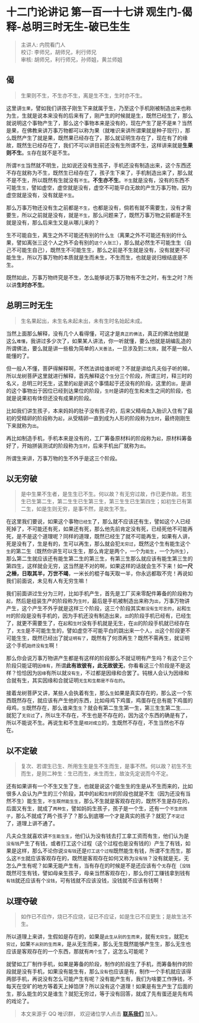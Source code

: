 # 十二门论讲记 第一百一十七讲 观生门-偈释-总明三时无生-破已生生

> 主讲人: 内院看门人 <br />
> 校订: 李师兄，胡师兄，利行师兄 <br />
> 审核: 胡师兄，利行师兄，孙师姐，黄兰师姐 <br />

## 偈

> 生果则不生，不生亦不生，离是生不生，生时亦不生。

这里讲`生果`，譬如我们讲孩子刚生下来就属于生，乃至这个手机刚被制造出来也称为生，生就是说本来没有的后来有了，刚产生的时候就是生，既然已经生了，那么就说明这个事物产生了，那么这个事物本来是没有的，现在产生了是不是`果`？当然是果，在佛教来讲万事万物都可以称为果（就唯识来讲所谓果就是种子现行），那么既然产生了就是果，既然果已经存在了，那么就证明生存在了，现在有了的缘故，既然生已经存在了，我们不可以讲目前还没有生所谓不生，这样讲来就是**生果则不生**。`生`存在就不是不生。

所谓`不生`当然就不明生，比如说还没有生孩子，手机还没有制造出来，这个东西还不存在就称为不生，既然生已经存在了，孩子生下来了，手机制造出来了，那么就不是不生，所以既然有生就没有`不生`。**不生亦不生**。`不生`就是没有，没有的东西不可能生`生`，譬如虚空，虚空就是没有，虚空不可能平白无故的产生万事万物，因为虚空就是没有，没有就是`不生`。

那么万事万物还没有生之前都是`不生`，也都是没有，倘若有就不需要生，没有才需要生，所以之前就是没有，就是`不生`，那么问题来了，既然万事万物之前都是不生就是没有，那么后来生又是从哪儿来的？

生不可能自生，离生之外不可能还有别的什么`生`（离果之外不可能还有别的什么果，譬如离张三这个人之外不会有别的`这个人张三`），那么就必然生不可能生生（自己不可能生自己），既然生不可能生生，那么之前是不生就是没有，没有就更不可能生生，所以万事万物的本质就是生而未生，不生而生，也就是说归根结底是不生。

既然如此，万事万物终究是不生，怎么能够说万事万物有不生之时，有生之时？所以讲**生时亦不生**。

## 总明三时无生

> 生名果起出，未生名未起未出，未有生时名始起未成。

当然上面那么解释，没有几个人看得懂，可这才是`真正的佛法`，真正的佛法他就是这么`难懂`，我讲过多少次了，如果某人讲法，你一听就懂，要么他就是胡编乱造的所谓佛法，要么就是讲一些极为简单的`人天善法`，一旦涉及到`二无我`，就不是一般人能懂的了。

但一般人不懂，菩萨得解释啊，不然法讲给谁听呢？不就是讲给凡夫俗子听的嘛，所以龙树菩萨这里就进行解释，首先解释这个`生`分三个阶段，所谓三时，释三时的名义，总明三时无生，这里的`起`是讲这个事情起于还没有的阶段，这里的`出`，是讲的这个事物出于因位已经到达果位的阶段，`生时`是讲的在生和未生之间的阶段，也就是说果初有体但还没有成果的阶段。

比如我们讲生孩子，本来妈妈的肚子没有孩子的，后来父精母血入胎识入住有了最初的受精卵的阶段称为`起`，从受精卵一直到成为人形的阶段称为`生时`，最终刚刚生下来就称为`出`。

再比如制造手机，手机本来是没有的，工厂筹备原材料的阶段称为`起`，原材料筹备好了，开始拼装测试的阶段称为`生时`，后来手机出厂就称为`出`。

所谓生来讲，万事万物的生不外乎是这三个阶段。

## 以无穷破

> 是中生果不生者，是生生已不生。何以故？有无穷过故，作已更作故。若生生已生第二生，第二生生已生第三生，第三生生已生第四生；如初生已有第二生，如是生则无穷，是事不然，是故生不生。

在这里我们要说，如果这个事物`已经生`了，那么就不应该还有生，譬如这个人已经死掉了，不可能还有死，如果还有死，那么他先前肯定没有死，已经死他不可能再死，是不是这个道理呢？同样的道理，既然已经生了就不可能再生，如果有人讲，死是没有了，生是有的，生可以再生，那么就会犯`无穷过`，既然这个生有能生这个`生`的第二生（既然你讲生可以生生，那么肯定是两个，一个为`能生`，一个为`所生`），那么第二生就应该还有能生第二生的第三生，有第三生那么就应该有能生第三生的第四生，这样就会无穷，这当然是不对的啊，如果这样的话就会生不下来！如**一尺之棰，日取其半，万世不竭**，一米长的棍子每天取一半，你永远都取不完！再说如我们前面说，未见有人有无穷生嘛！

我们前面讲过生分为三时，比如手机产生，首先是工厂买来零配件筹备的阶段称为`起`，然后是组装生产的阶段称为`生时`，最后是手机被制造出来称为`出`，万事万物讲产生，这个产生不外乎就是这样三个阶段，这三个阶段其实`都没有生可言的`，`起`和`生时`的阶段是没有手机的，因为手机还没有制造出来，`出`的阶段手机已经有，已经生了，就更不需要生了，在`起`和`生时`没有手机就是无生，在`出`的阶段手机就已经存在了，`无生`是不可能生生的，譬如虚空不可能平白的跳出来一个人，`出`这个阶段更不可能生生，既然已经出了就`证明有了`，既然有了何须再生？既然不需再生，就证明这个手机`始终没有生`啊！

那么你会说万事万物讲产生都是有这样的阶段那么不就证明有产生吗？有这个三个阶段只能证明`因缘有`，所谓**此有故彼有，此无故彼无**，你看看这三个阶段是不是这样？恰恰因为`因缘`有所以就`没有生`，不过都是因缘和合罢了。钝根人会认为因缘和合就有生，其实因缘和合就证明`无生和生都是不存在的`。

接着龙树菩萨又讲，某些人会执着有生，那么`生`如果是真实存在的，那么这一个东西既然存在，就应该有产生他的东西，比如母鸡下鸡蛋，鸡蛋存在总有能下鸡蛋的母鸡，`生`既然存在，那么谁来生`生`？就会有第二生生第一生，第三生生第二生……就犯了`无穷过`了，所以生不存在，不生也是不存在的，因为这个东西的确是有了，所以不能说不生。再说生和不生是`相对成立`的，生既然不存在，不生当然也不存在。

## 以不定破

> 复次、若谓生已生、所用生生是生不生而生，是事不然。何以故？初生不生而生，是则二种生：生已而生，未生而生，故汝先定说而今不定。

还有如果讲有一个不生又生了生，也就是说这个能生生的生是从不生而来的，比如很多人会认为产生的三个阶段，其中的`起`和`生时`的阶段也就是不生（因为还没有当然不生）能生生，`不生既然能生生`，那么不生就是客观存在的，既然不生是存在的，后面又有生，就成了`两种生`，譬如妈妈生孩子，孩子是一个生，还有一个`不生的孩子`，那么不就成了两个孩子了？那么到底哪一个才是真实的孩子？就犯了`不定过`了，道理上讲不通了。

凡夫众生就喜欢讲`不生能生生`，他们认为没有钱去打工拿工资而有生，他们认为是`没有钱`产生了有钱，或者打工这个过程（这个过程也是没有钱的）产生了有钱，如果是这样，那么不论你说`没有钱`还是`打工这个过程`既然能生有钱，所谓不生而生，那么这`不生`就应该客观存在的，既然是客观存在如何又称为`没有钱`？没有就是无，无怎么产生有呢？如果无能产生有，当有存在的时候是不是还应该有个`无`存在（`没钱`既然可生有钱，譬如母亲生孩子，母亲当然客观存在），那么你打工赚钱拿到钱有`有钱`就还应该有个`没钱`，可有钱就不应该没钱，没钱就不应该有钱啊！

## 以理夺破

> 如作已不应作，烧已不应烧，证已不应证，如是生已不应更生；是故生法不生。

所以道理上来讲，生假如是存在的，如果是`此生从别的生而来`，就有`无穷生`，就犯`无穷过`，如果`不从别的生而来`，是从无生而来，那么无生既然能够产生生，那么无生也应该是客观存在的一个东西，那就有`两个生`了，这怎么可能呢？

就譬如工厂制作手机，如果是筹备的阶段，制作的阶段生了手机，而筹备制作的阶段就是没有手机，如果没有能生有，那么`没有`也应该是有，制作一个手机就应该得两部手机，再说没有怎么可能产生有呢？没有能产生有，我们为啥要工作挣钱，不每天在空旷的地方等着天上掉馅饼？所以没有这个道理！如果是有生产生了后面的生，那么能生的又是谁生？就犯无穷过，等于没有回答，就成了先有蛋还是先有鸡的戏论了。

> 本文来源于 QQ 唯识群， 欢迎诸位学人点击 **[联系我们](https://mp.weixin.qq.com/s/lZCfWjmLjgNR165Tx4_bCQ)** 加入。
